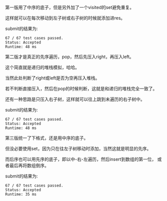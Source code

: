 第一版用了中序的底子，但是另外加了一个visited的set避免重复。

这样就可以在每次移动到左子树或右子树的时候就添加进res。

submit的结果为:
```
67 / 67 test cases passed.
Status: Accepted
Runtime: 48 ms
```

第二版才是真正的先序遍历，pop，然后先压入right，再压入left。

这个简直就是递归的堆栈模拟，哈哈。

当然此处判断了right或left是否为空再压入堆栈。

若不判断直接压入，然后在pop的时候判断，这就是和递归的堆栈完全一致了。

还有一种思路是只压入右子树，这样就可以往上跳到未遍历的右子树中。

submit的结果为:
```
67 / 67 test cases passed.
Status: Accepted
Runtime: 48 ms
```

第三版统一了下格式，还是用中序的底子。

但没必要使用set，因为只在往左子树移动时添加，当然这就是明显的先序。

而后序也可以用先序的底子，即以中-右-左遍历，然后insert到数组的第一位，
或者最后再将数组倒序。

submit的结果为:
```
67 / 67 test cases passed.
Status: Accepted
Runtime: 35 ms
```
